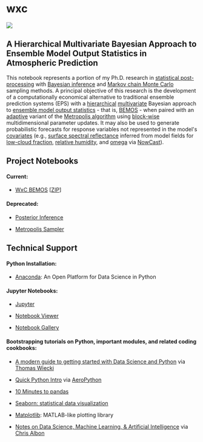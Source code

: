 # wxc

<a href="https://nbviewer.jupyter.org/github/rdtwendt/wxc/blob/master/notebooks/NPSMDL_WxC.ipynb"><img src="http://i.imgur.com/oDscDPz.jpg" style="width:600x"></a>

## A Hierarchical Multivariate Bayesian Approach to Ensemble Model Output Statistics in Atmospheric Prediction

This notebook represents a portion of my Ph.D. research in [statistical post-processing](https://www.weather.gov/mdl/statpp_home) with [Bayesian inference](https://en.wikipedia.org/wiki/Bayesian_inference) and [Markov chain Monte Carlo](https://en.wikipedia.org/wiki/Markov_chain_Monte_Carlo) sampling methods. A principal objective of this research is the development of a computationally economical alternative to traditional ensemble prediction systems (EPS) with a [hierarchical](https://en.wikipedia.org/wiki/Bayesian_hierarchical_modeling) [multivariate](https://en.wikipedia.org/wiki/Bayesian_multivariate_linear_regression) Bayesian approach to [ensemble model output statistics](http://journals.ametsoc.org/doi/pdf/10.1175/MWR2904.1) - that is, [BEMOS](https://www.nr.no/~thordis/files/Richter2012.pdf) - when paired with an [adaptive](http://probability.ca/jeff/ftpdir/adaptex.pdf) variant of the [Metropolis algorithm](https://en.wikipedia.org/wiki/Metropolis%E2%80%93Hastings_algorithm) using [block-wise](https://theclevermachine.wordpress.com/2012/11/04/mcmc-multivariate-distributions-block-wise-component-wise-updates/) multidimensional parameter updates. It may also be used to generate probabilistic forecasts for response variables not represented in the model's [covariates](https://en.wikipedia.org/wiki/Covariate) (e.g., [surface spectral reflectance](https://modis.gsfc.nasa.gov/data/dataprod/mod09.php) inferred from model fields for [low-cloud fraction](https://en.wikipedia.org/wiki/Cloud_fraction), [relative humidity](https://en.wikipedia.org/wiki/Relative_humidity), and [omega](https://en.wikipedia.org/wiki/Omega_equation) via [NowCast](https://github.com/rdtwendt/nowcast)).

## Project Notebooks

#### Current:

 - [WxC BEMOS](https://nbviewer.jupyter.org/github/rdtwendt/wxc/blob/master/notebooks/NPSMDL_WxC.ipynb) [[ZIP](https://github.com/rdtwendt/wxc/archive/master.zip)]
 
#### Deprecated:

- [Posterior Inference](https://nbviewer.jupyter.org/github/rdtwendt/wxc/blob/master/notebooks/wxc_theta_post.ipynb)

- [Metropolis Sampler](https://nbviewer.jupyter.org/github/rdtwendt/wxc/blob/master/notebooks/mcmc_arcn_chain_0.ipynb)
  
## Technical Support

#### Python Installation:

- [Anaconda](https://www.continuum.io/downloads): An Open Platform for Data Science in Python

#### Jupyter Notebooks:

- [Jupyter](http://jupyter.org/)

- [Notebook Viewer](https://nbviewer.jupyter.org/)

- [Notebook Gallery](https://github.com/jupyter/jupyter/wiki/A-gallery-of-interesting-Jupyter-Notebooks)

#### Bootstrapping tutorials on Python, important modules, and related coding cookbooks:

- [A modern guide to getting started with Data Science and Python](http://twiecki.github.io/blog/2014/11/18/python-for-data-science/) via [Thomas Wiecki](https://twitter.com/TWiecki)

- [Quick Python Intro](http://nbviewer.jupyter.org/github/barbagroup/AeroPython/blob/master/lessons/00_Lesson00_QuickPythonIntro.ipynb) via [AeroPython](https://github.com/barbagroup/AeroPython)

- [10 Minutes to pandas](https://pandas.pydata.org/pandas-docs/stable/10min.html)

- [Seaborn: statistical data visualization](https://seaborn.pydata.org/index.html)

- [Matplotlib](https://matplotlib.org/): MATLAB-like plotting library

- [Notes on Data Science, Machine Learning, & Artificial Intelligence](https://chrisalbon.com/#Python) via [Chris Albon](https://twitter.com/chrisalbon?ref_src=twsrc%5Egoogle%7Ctwcamp%5Eserp%7Ctwgr%5Eauthor)
